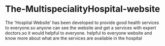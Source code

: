 # The-MultispecialityHospital-website
The 'Hospital Website' has been developed to provide good health services to everyone.so anyone can see the website and get a services with expert doctors.so it would helpful to everyone. helpful to everyone website and know more about what are the services are available in the hospital
